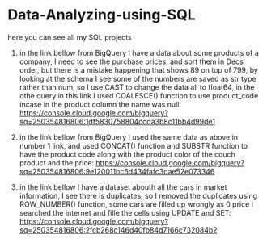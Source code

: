 # Data-Analyzing-using-SQL
here you can see all my SQL projects

1. in the link bellow from BigQuery I have a data about some products of a company, I need to see the purchase prices, and sort them in Decs order, but there is a mistake happening that shows 89 on top of 799, by looking at the schema I see some of the numbers are saved as str type rather than num, so I use CAST to change the data all to float64, in the othe query in this link I used COALESCE() function to use product_code incase in the product column the name was null:
https://console.cloud.google.com/bigquery?sq=250354816806:1df5830758804ccda3b8c11bb4d99de1

2. in the link bellow from BigQuery I used the same data as above in number 1 link, and used CONCAT() function and SUBSTR function to have the product code along with the product color of the couch product and the price:
https://console.cloud.google.com/bigquery?sq=250354816806:9e120011bc6d434fafc3dae52e073346

3. in the link bellow I have a dataset abouth all the cars in market information, I see there is duplicates, so I removed the duplicates using ROW_NUMBER() function, some cars are filled up wrongly as 0 price I searched the internet and fille the cells using UPDATE and SET:
https://console.cloud.google.com/bigquery?sq=250354816806:2fcb268c146d40fb84d7166c732084b2
